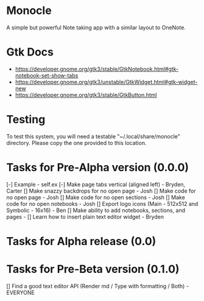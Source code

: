 # Monocle
A simple but powerful Note taking app with a similar layout to OneNote.

# Gtk Docs
* https://developer.gnome.org/gtk3/stable/GtkNotebook.html#gtk-notebook-set-show-tabs
* https://developer.gnome.org/gtk3/unstable/GtkWidget.html#gtk-widget-new
* https://developer.gnome.org/gtk3/stable/GtkButton.html

# Testing
To test this system, you will need a testable "~/.local/share/monocle" directory. Please copy the one provided to this location.

# Tasks for Pre-Alpha version (0.0.0)
[-] Example - self.ex
[-] Make page tabs vertical (aligned left) - Bryden, Carter
[] Make snazzy backdrops for no open page - Josh
[] Make code for no open page - Josh
[] Make code for no open sections - Josh
[] Make code for no open notebooks - Josh
[] Export logo icons (Main - 512x512 and Symbolic - 16x16) - Ben
[] Make ability to add notebooks, sections, and pages - <OPEN>
[] Learn how to insert plain text editor widget - Bryden

# Tasks for Alpha release (0.0)

# Tasks for Pre-Beta version (0.1.0)
[] Find a good text editor API (Render md / Type with formatting / Both) - EVERYONE
